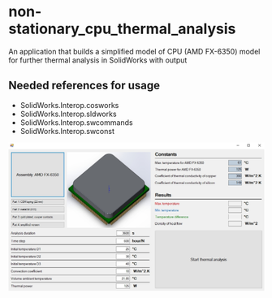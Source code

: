 # non-stationary_cpu_thermal_analysis
An application that builds a simplified model of CPU (AMD FX-6350) model for further thermal analysis in SolidWorks with output

## Needed references for usage
- SolidWorks.Interop.cosworks
- SolidWorks.Interop.sldworks
- SolidWorks.Interop.swcommands
- SolidWorks.Interop.swconst

![MainForm UI](https://raw.githubusercontent.com/lion223/non-stationary_cpu_thermal_analysis/master/MainForm.jpg)
